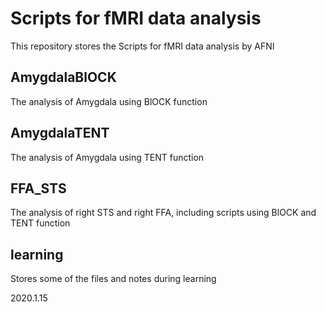 # Scripts for fMRI data analysis
This repository stores the Scripts for fMRI data analysis by AFNI
## AmygdalaBlOCK
The analysis of Amygdala using BlOCK function

## AmygdalaTENT
The analysis of Amygdala using TENT function

## FFA_STS
The analysis of right STS and right FFA, including scripts using BlOCK and TENT function

## learning
Stores some of the files and notes during learning

2020.1.15
